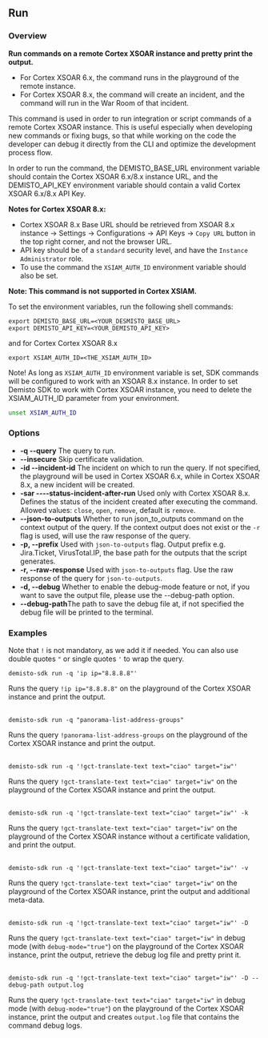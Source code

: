 ## Run

### Overview
**Run commands on a remote Cortex XSOAR instance and pretty print the output.**

- For Cortex XSOAR 6.x, the command runs in the playground of the remote instance.
- For Cortex XSOAR 8.x, the command will create an incident, and the command will run in the War Room of that incident.

This command is used in order to run integration or script commands of a remote Cortex XSOAR instance. This is useful especially when developing new commands or fixing bugs, so that while working on the code the developer can debug it directly from the CLI and optimize the development process flow.

In order to run the command, the DEMISTO_BASE_URL environment variable should contain the Cortex XSOAR 6.x/8.x instance URL, and the DEMISTO_API_KEY environment variable should contain a valid Cortex XSOAR 6.x/8.x API Key.

**Notes for Cortex XSOAR 8.x:**
- Cortex XSOAR 8.x Base URL should be retrieved from XSOAR 8.x instance -> Settings -> Configurations -> API Keys -> `Copy URL` button in the top right corner, and not the browser URL.
- API key should be of a `standard` security level, and have the `Instance Administrator` role.
- To use the command the `XSIAM_AUTH_ID` environment variable should also be set.

**Note: This command is not supported in Cortex XSIAM.**


To set the environment variables, run the following shell commands:
```
export DEMISTO_BASE_URL=<YOUR_DESMISTO_BASE_URL>
export DEMISTO_API_KEY=<YOUR_DEMISTO_API_KEY>
```
and for Cortex Cortex XSOAR 8.x
```
export XSIAM_AUTH_ID=<THE_XSIAM_AUTH_ID>
```
Note!
As long as `XSIAM_AUTH_ID` environment variable is set, SDK commands will be configured to work with an XSOAR 8.x instance.
In order to set Demisto SDK to work with Cortex XSOAR instance, you need to delete the XSIAM_AUTH_ID parameter from your environment.
```bash
unset XSIAM_AUTH_ID
```

### Options
* **-q --query** The query to run.
* **--insecure** Skip certificate validation.
* **-id --incident-id** The incident on which to run the query. If not specified, the playground will be used in Cortex XSOAR 6.x, while in Cortex XSOAR 8.x, a new incident will be created.
* **-sar ----status-incident-after-run** Used only with Cortex XSOAR 8.x. Defines the status of the incident created after executing the command. Allowed values: `close`, `open`, `remove`, default is `remove`.
* **--json-to-outputs** Whether to run json_to_outputs command on the context output of the query. If the context output does not exist or the `-r` flag is used, will use the raw response of the query.
* **-p, --prefix** Used with `json-to-outputs` flag. Output prefix e.g. Jira.Ticket, VirusTotal.IP, the base path for the outputs that the script generates.
* **-r, --raw-response** Used with `json-to-outputs` flag. Use the raw response of the query for `json-to-outputs`.
* **-d, --debug** Whether to enable the debug-mode feature or not, if you want to save the output file, please use the --debug-path option.
* **--debug-path**The path to save the debug file at, if not specified the debug file will be printed to the terminal.

### Examples
Note that `!` is not mandatory, as we add it if needed. You can also use double quotes `"` or single quotes `'` to wrap the query.
```
demisto-sdk run -q 'ip ip="8.8.8.8"'
```
Runs the query `!ip ip="8.8.8.8"` on the playground of the Cortex XSOAR instance and print the output.
<br/><br/>

```
demisto-sdk run -q "panorama-list-address-groups"
```
Runs the query `!panorama-list-address-groups` on the playground of the Cortex XSOAR instance and print the output.
<br/><br/>

```
demisto-sdk run -q '!gct-translate-text text="ciao" target="iw"'
```
Runs the query `!gct-translate-text text="ciao" target="iw"` on the playground of the Cortex XSOAR instance and print the output.
<br/><br/>
```
demisto-sdk run -q '!gct-translate-text text="ciao" target="iw"' -k
```
Runs the query `!gct-translate-text text="ciao" target="iw"` on the playground of the Cortex XSOAR instance without a certificate validation, and print the output.
<br/><br/>
```
demisto-sdk run -q '!gct-translate-text text="ciao" target="iw"' -v
```
Runs the query `!gct-translate-text text="ciao" target="iw"` on the playground of the Cortex XSOAR instance, print the output and additional meta-data.
<br/><br/>
```
demisto-sdk run -q '!gct-translate-text text="ciao" target="iw"' -D
```
Runs the query `!gct-translate-text text="ciao" target="iw"` in debug mode (with `debug-mode="true"`) on the playground of the Cortex XSOAR instance, print the output, retrieve the debug log file and pretty print it.
<br/><br/>
```
demisto-sdk run -q '!gct-translate-text text="ciao" target="iw"' -D --debug-path output.log
```
Runs the query `!gct-translate-text text="ciao" target="iw"` in debug mode (with `debug-mode="true"`) on the playground of the Cortex XSOAR instance, print the output and creates `output.log` file that contains the command debug logs.
